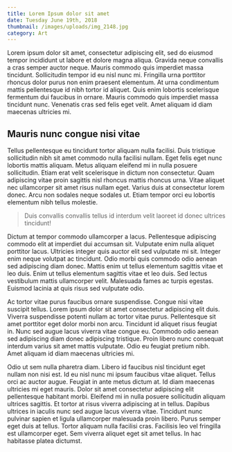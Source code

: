```yaml
---
title: Lorem Ipsum dolor sit amet
date: Tuesday June 19th, 2018
thumbnail: /images/uploads/img_2148.jpg
category: Art
---
```

Lorem ipsum dolor sit amet, consectetur adipiscing elit, sed do eiusmod tempor incididunt ut labore et dolore magna aliqua. Gravida neque convallis a cras semper auctor neque. Mauris commodo quis imperdiet massa tincidunt. Sollicitudin tempor id eu nisl nunc mi. Fringilla urna porttitor rhoncus dolor purus non enim praesent elementum. At urna condimentum mattis pellentesque id nibh tortor id aliquet. Quis enim lobortis scelerisque fermentum dui faucibus in ornare. Mauris commodo quis imperdiet massa tincidunt nunc. Venenatis cras sed felis eget velit. Amet aliquam id diam maecenas ultricies mi.

## Mauris nunc congue nisi vitae

Tellus pellentesque eu tincidunt tortor aliquam nulla facilisi. Duis tristique sollicitudin nibh sit amet commodo nulla facilisi nullam. Eget felis eget nunc lobortis mattis aliquam. Metus aliquam eleifend mi in nulla posuere sollicitudin. Etiam erat velit scelerisque in dictum non consectetur. Quam adipiscing vitae proin sagittis nisl rhoncus mattis rhoncus urna. Vitae aliquet nec ullamcorper sit amet risus nullam eget. Varius duis at consectetur lorem donec. Arcu non sodales neque sodales ut. Etiam tempor orci eu lobortis elementum nibh tellus molestie.

> Duis convallis convallis tellus id interdum velit laoreet id donec ultrices tincidunt!

Dictum at tempor commodo ullamcorper a lacus. Pellentesque adipiscing commodo elit at imperdiet dui accumsan sit. Vulputate enim nulla aliquet porttitor lacus. Ultricies integer quis auctor elit sed vulputate mi sit. Integer enim neque volutpat ac tincidunt. Odio morbi quis commodo odio aenean sed adipiscing diam donec. Mattis enim ut tellus elementum sagittis vitae et leo duis. Enim ut tellus elementum sagittis vitae et leo duis. Sed lectus vestibulum mattis ullamcorper velit. Malesuada fames ac turpis egestas. Euismod lacinia at quis risus sed vulputate odio.

Ac tortor vitae purus faucibus ornare suspendisse. Congue nisi vitae suscipit tellus. Lorem ipsum dolor sit amet consectetur adipiscing elit duis. Viverra suspendisse potenti nullam ac tortor vitae purus. Pellentesque sit amet porttitor eget dolor morbi non arcu. Tincidunt id aliquet risus feugiat in. Nunc sed augue lacus viverra vitae congue eu. Commodo odio aenean sed adipiscing diam donec adipiscing tristique. Proin libero nunc consequat interdum varius sit amet mattis vulputate. Odio eu feugiat pretium nibh. Amet aliquam id diam maecenas ultricies mi.

Odio ut sem nulla pharetra diam. Libero id faucibus nisl tincidunt eget nullam non nisi est. Id eu nisl nunc mi ipsum faucibus vitae aliquet. Tellus orci ac auctor augue. Feugiat in ante metus dictum at. Id diam maecenas ultricies mi eget mauris. Dolor sit amet consectetur adipiscing elit pellentesque habitant morbi. Eleifend mi in nulla posuere sollicitudin aliquam ultrices sagittis. Et tortor at risus viverra adipiscing at in tellus. Dapibus ultrices in iaculis nunc sed augue lacus viverra vitae. Tincidunt nunc pulvinar sapien et ligula ullamcorper malesuada proin libero. Purus semper eget duis at tellus. Tortor aliquam nulla facilisi cras. Facilisis leo vel fringilla est ullamcorper eget. Sem viverra aliquet eget sit amet tellus. In hac habitasse platea dictumst.